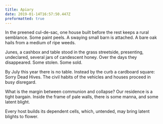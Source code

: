 ```yaml
---
title: Apiary
date: 2019-01-14T16:57:50.447Z
preformatted: true
---
```


In the preened cul-de-sac, one house built before the rest
keeps a rural semblance. Some paint peels. A swaying small
barn is attached. A bare oak hails from a medium of ripe weeds.

Junes, a cashbox and table stood in the grass streetside,
presenting, undeclared, several jars of candescent honey.
Over the days they disappeared. Some stolen. Some sold.

By July this year there is no table. Instead by the curb
a cardboard square: Sorry Dead Hives. The civil habits
of the vehicles and houses proceed in busy disregard.

What is the margin between communion and collapse?
Our residence is a tight bargain. Inside the frame of
pale walls, there is some manna, and some latent blight.

Every host builds its dependent cells, which,
untended, may bring latent blights to flower.
